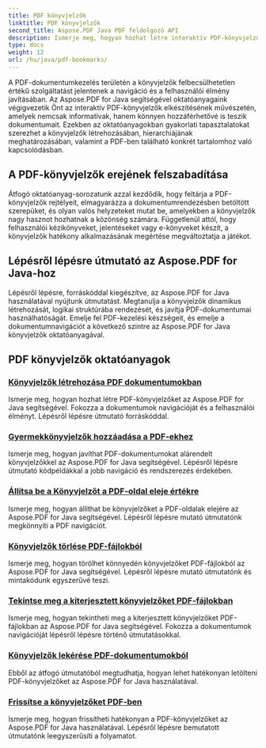 ```yaml
---
title: PDF könyvjelzők
linktitle: PDF könyvjelzők
second_title: Aspose.PDF Java PDF feldolgozó API
description: Ismerje meg, hogyan hozhat létre interaktív PDF-könyvjelzőket az Aspose.PDF for Java segítségével. Növelje a dokumentumnavigációt és a felhasználói élményt.
type: docs
weight: 12
url: /hu/java/pdf-bookmarks/
---
```


A PDF-dokumentumkezelés területén a könyvjelzők felbecsülhetetlen értékű szolgáltatást jelentenek a navigáció és a felhasználói élmény javításában. Az Aspose.PDF for Java segítségével oktatóanyagaink végigvezetik Önt az interaktív PDF-könyvjelzők elkészítésének művészetén, amelyek nemcsak informatívak, hanem könnyen hozzáférhetővé is teszik dokumentumait. Ezekben az oktatóanyagokban gyakorlati tapasztalatokat szerezhet a könyvjelzők létrehozásában, hierarchiájának meghatározásában, valamint a PDF-ben található konkrét tartalomhoz való kapcsolódásban.

## A PDF-könyvjelzők erejének felszabadítása

Átfogó oktatóanyag-sorozatunk azzal kezdődik, hogy feltárja a PDF-könyvjelzők rejtélyeit, elmagyarázza a dokumentumrendezésben betöltött szerepüket, és olyan valós helyzeteket mutat be, amelyekben a könyvjelzők nagy hasznot hozhatnak a közönség számára. Függetlenül attól, hogy felhasználói kézikönyveket, jelentéseket vagy e-könyveket készít, a könyvjelzők hatékony alkalmazásának megértése megváltoztatja a játékot.

## Lépésről lépésre útmutató az Aspose.PDF for Java-hoz

Lépésről lépésre, forráskóddal kiegészítve, az Aspose.PDF for Java használatával nyújtunk útmutatást. Megtanulja a könyvjelzők dinamikus létrehozását, logikai struktúrába rendezését, és javítja PDF-dokumentumai használhatóságát. Emelje fel PDF-kezelési készségeit, és emelje a dokumentumnavigációt a következő szintre az Aspose.PDF for Java könyvjelzők oktatóanyagával.
## PDF könyvjelzők oktatóanyagok
### [Könyvjelzők létrehozása PDF dokumentumokban](./create-bookmarks-pdf-documents/)
Ismerje meg, hogyan hozhat létre PDF-könyvjelzőket az Aspose.PDF for Java segítségével. Fokozza a dokumentumok navigációját és a felhasználói élményt. Lépésről lépésre útmutató forráskóddal.
### [Gyermekkönyvjelzők hozzáadása a PDF-ekhez](./add-child-bookmarks-pdfs/)
Ismerje meg, hogyan javíthat PDF-dokumentumokat alárendelt könyvjelzőkkel az Aspose.PDF for Java segítségével. Lépésről lépésre útmutató kódpéldákkal a jobb navigáció és rendszerezés érdekében.
### [Állítsa be a Könyvjelzőt a PDF-oldal eleje értékre](./set-bookmark-start-pdf-page/)
Ismerje meg, hogyan állíthat be könyvjelzőket a PDF-oldalak elejére az Aspose.PDF for Java segítségével. Lépésről lépésre mutató útmutatónk megkönnyíti a PDF navigációt.
### [Könyvjelzők törlése PDF-fájlokból](./delete-bookmarks-pdf-files/)
Ismerje meg, hogyan törölhet könnyedén könyvjelzőket PDF-fájlokból az Aspose.PDF for Java segítségével. Lépésről lépésre mutató útmutatónk és mintakódunk egyszerűvé teszi.
### [Tekintse meg a kiterjesztett könyvjelzőket PDF-fájlokban](./view-expanded-bookmarks-pdfs/)
Ismerje meg, hogyan tekintheti meg a kiterjesztett könyvjelzőket PDF-fájlokban az Aspose.PDF for Java segítségével. Fokozza a dokumentumok navigációját lépésről lépésre történő útmutatásokkal.
### [Könyvjelzők lekérése PDF-dokumentumokból](./retrieve-bookmarks-pdf-documents/)
Ebből az átfogó útmutatóból megtudhatja, hogyan lehet hatékonyan letölteni PDF-könyvjelzőket az Aspose.PDF for Java használatával.
### [Frissítse a könyvjelzőket PDF-ben](./update-bookmarks-pdfs/)
Ismerje meg, hogyan frissítheti hatékonyan a PDF-könyvjelzőket az Aspose.PDF for Java használatával. Lépésről lépésre bemutatott útmutatónk leegyszerűsíti a folyamatot.